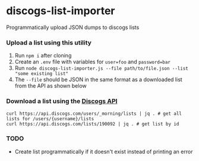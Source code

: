 # discogs-list-importer

Programmatically upload JSON dumps to discogs lists

### Upload a list using this utility
1. Run `npm i` after cloning
2. Create an `.env` file with variables for `user=foo` and `password=bar`
3. Run `node discogs-list-importer.js --file path/to/file.json --list "some existing list"`
4. The `--file` should be JSON in the same format as a downloaded list from the API as shown below

### Download a list using the [Discogs API](https://www.discogs.com/developers#page:user-lists)

```
curl https://api.discogs.com/users/_morning/lists | jq . # get all lists for /users/{username}/lists
curl https://api.discogs.com/lists/190092 | jq . # get list by id
```

### TODO
- Create list programmatically if it doesn't exist instead of printing an error

